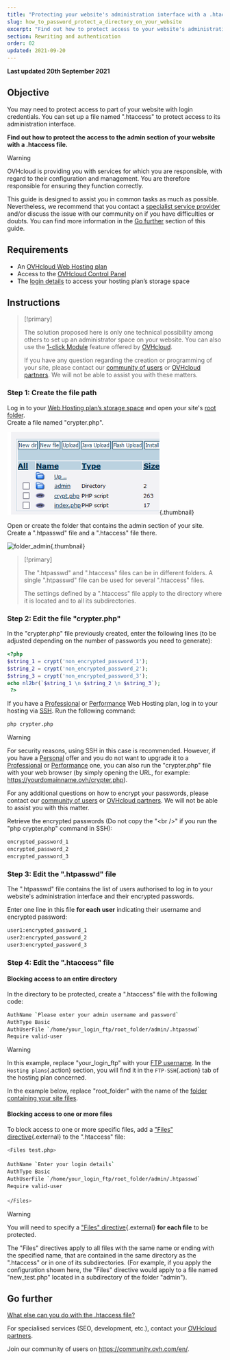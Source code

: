 ```yaml
---
title: "Protecting your website's administration interface with a .htaccess file"
slug: how_to_password_protect_a_directory_on_your_website
excerpt: "Find out how to protect access to your website's administration with a .htaccess file"
section: Rewriting and authentication
order: 02
updated: 2021-09-20
---
```


**Last updated 20th September 2021**

## Objective

You may need to protect access to part of your website with login credentials. You can set up a file named ".htaccess" to protect access to its administration interface.

**Find out how to protect the access to the admin section of your website with a .htaccess file.**

> [!warning]
> OVHcloud is providing you with services for which you are responsible, with regard to their configuration and management. You are therefore responsible for ensuring they function correctly.
>
> This guide is designed to assist you in common tasks as much as possible. Nevertheless, we recommend that you contact a [specialist service provider](https://partner.ovhcloud.com/en-sg/directory/) and/or discuss the issue with our community on if you have difficulties or doubts. You can find more information in the [Go further](#gofurther) section of this guide.
>

## Requirements

- An [OVHcloud Web Hosting plan](https://www.ovhcloud.com/en-sg/web-hosting/)
- Access to the [OVHcloud Control Panel](https://ca.ovh.com/auth/?action=gotomanager&from=https://www.ovh.com/sg/&ovhSubsidiary=sg)
- The [login details](../log-in-to-storage-ftp-web-hosting/#step-1-retrieve-your-login-information) to access your hosting plan’s storage space

## Instructions

> [!primary]
>
> The solution proposed here is only one technical possibility among others to set up an administrator space on your website. You can also use the [1-click Module](../web_hosting_web_hosting_modules/) feature offered by [OVHcloud](https://www.ovhcloud.com/en-sg/).
>
> If you have any question regarding the creation or programming of your site, please contact our [community of users](https://community.ovh.com/en/) or [OVHcloud partners](https://partner.ovhcloud.com/en-sg/directory/). We will not be able to assist you with these matters.
>

### Step 1: Create the file path

Log in to your [Web Hosting plan’s storage space](../log-in-to-storage-ftp-web-hosting/) and open your site's [root folder](../multisites-configuring-multiple-websites/#step-21-adding-an-ovhcloud-registered-domain).<br>
Create a file named "crypter.php".

![root_folder](images/root_folder.png){.thumbnail}

Open or create the folder that contains the admin section of your site. Create a ".htpasswd" file and a ".htaccess" file there.

![folder_admin](images/folder_admin.png){.thumbnail}

> [!primary]
>
> The ".htpasswd" and ".htaccess" files can be in different folders. A single ".htpasswd" file can be used for several ".htaccess" files.
>
> The settings defined by a ".htaccess" file apply to the directory where it is located and to all its subdirectories.
>

### Step 2: Edit the file "crypter.php"

In the "crypter.php" file previously created, enter the following lines (to be adjusted depending on the number of passwords you need to generate):

```php
<?php
$string_1 = crypt('non_encrypted_password_1');
$string_2 = crypt('non_encrypted_password_2');
$string_3 = crypt('non_encrypted_password_3');
echo nl2br(`$string_1 \n $string_2 \n $string_3`);
 ?>
```

If you have a [Professional](https://www.ovhcloud.com/en-gb/web-hosting/professional-offer/) or [Performance](https://www.ovhcloud.com/en-gb/web-hosting/performance-offer/) Web Hosting plan, log in to your hosting via [SSH](../web_hosting_ssh_on_web_hosting_packages/). Run the following command:

```bash
php crypter.php
```

> [!warning]
>
> For security reasons, using SSH in this case is recommended. However, if you have a [Personal](https://www.ovhcloud.com/en-gb/web-hosting/personal-offer/) offer and you do not want to upgrade it to a [Professional](https://www.ovhcloud.com/en-gb/web-hosting/professional-offer/) or [Performance](https://www.ovhcloud.com/en-gb/web-hosting/performance-offer/) one, you can also run the "crypter.php" file with your web browser (by simply opening the URL, for example: https://yourdomainname.ovh/crypter.php).
>
> For any additional questions on how to encrypt your passwords, please contact our [community of users](https://community.ovh.com/en/) or [OVHcloud partners](https://partner.ovhcloud.com/en-sg/directory/). We will not be able to assist you with this matter.
>

Retrieve the encrypted passwords (Do not copy the "&#60;br />" if you run the "php crypter.php" command in SSH):

```bash
encrypted_password_1
encrypted_password_2
encrypted_password_3
```

### Step 3: Edit the ".htpasswd" file

The ".htpasswd" file contains the list of users authorised to log in to your website's administration interface and their encrypted passwords.

Enter one line in this file **for each user** indicating their username and encrypted password:

```bash
user1:encrypted_password_1
user2:encrypted_password_2
user3:encrypted_password_3
```

### Step 4: Edit the ".htaccess" file

#### Blocking access to an entire directory

In the directory to be protected, create a ".htaccess" file with the following code:

```bash
AuthName `Please enter your admin username and password`
AuthType Basic
AuthUserFile `/home/your_login_ftp/root_folder/admin/.htpasswd`
Require valid-user
```

> [!warning]
>
> In this example, replace "your_login_ftp" with your [FTP username](../log-in-to-storage-ftp-web-hosting/#step-1-retrieve-your-login-information). In the `Hosting plans`{.action} section, you will find it in the `FTP-SSH`{.action} tab of the hosting plan concerned.
>
> In the example below, replace "root_folder" with the name of the [folder containing your site files](../multisites-configuring-multiple-websites/#step-21-adding-an-ovhcloud-registered-domain).
>

#### Blocking access to one or more files

To block access to one or more specific files, add a ["Files" directive](https://httpd.apache.org/docs/2.4/en/mod/core.html#files){.external} to the ".htaccess" file:

```bash
<Files test.php>

AuthName `Enter your login details`
AuthType Basic
AuthUserFile `/home/your_login_ftp/root_folder/admin/.htpasswd`
Require valid-user

</Files>
```

> [!warning]
>
> You will need to specify a ["Files" directive](https://httpd.apache.org/docs/2.4/en/mod/core.html#files){.external} **for each file** to be protected.
>
> The "Files" directives apply to all files with the same name or ending with the specified name, that are contained in the same directory as the ".htaccess" or in one of its subdirectories. (For example, if you apply the configuration shown here, the "Files" directive would apply to a file named "new_test.php" located in a subdirectory of the folder "admin").
>

## Go further <a name="gofurther"></a>

[What else can you do with the .htaccess file?](../what_else_can_you_do_with_the_htaccess_file/)

For specialised services (SEO, development, etc.), contact your [OVHcloud partners](https://partner.ovhcloud.com/en-sg/directory/).

Join our community of users on <https://community.ovh.com/en/>.